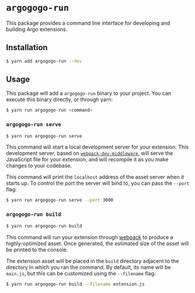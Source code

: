 # `argogogo-run`

This package provides a command line interface for developing and building Argo extensions.

## Installation

```bash
$ yarn add argogogo-run --dev
```

## Usage

This package will add a `argogogo-run` binary to your project. You can execute this binary directly, or through yarn:

```bash
$ yarn run argogogo-run <command>
```

### `argogogo-run serve`

```bash
$ yarn run argogogo-run serve
```

This command will start a local development server for your extension. This development server, based on [`webpack-dev-middleware`](https://github.com/webpack/webpack-dev-middleware), will serve the JavaScript file for your extension, and will recompile it as you make changes to your codebase.

This command will print the `localhost` address of the asset server when it starts up. To control the port the server will bind to, you can pass the `--port` flag:

```bash
$ yarn run argogogo-run serve --port 3000
```

### `argogogo-run build`

```bash
$ yarn run argogogo-run build
```

This command will run your extension through [webpack](https://webpack.js.org) to produce a highly-optimized asset. Once generated, the estimated size of the asset will be printed to the console.

The extension asset will be placed in the `build` directory adjacent to the directory in which you ran the command. By default, its name will be `main.js`, but this can be customized using the `--filename` flag:

```bash
$ yarn run argogogo-run build --filename extension.js
```

